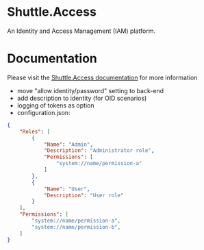 # Shuttle.Access

An Identity and Access Management (IAM) platform.

# Documentation

Please visit the [Shuttle.Access documentation](https://www.pendel.co.za/shuttle-access/home.html) for more information

- move "allow identity/password" setting to back-end
- add description to identity (for OID scenarios)
- logging of tokens as option
- configuration.json:

```json
{
    "Roles": [
        {
            "Name": "Admin",
            "Description": "Administrator role",
            "Permissions": [
                "system://name/permission-a"
            ]
        },
        {
            "Name": "User",
            "Description": "User role"
        }
    ],
    "Permissions": [
        "system://name/permission-a",
        "system://name/permission-b",
    ]
}
```